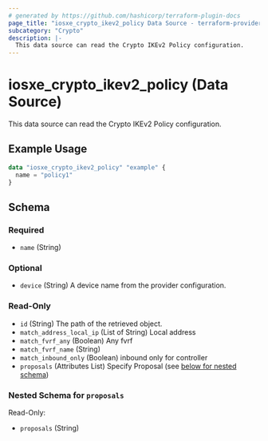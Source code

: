 ```yaml
---
# generated by https://github.com/hashicorp/terraform-plugin-docs
page_title: "iosxe_crypto_ikev2_policy Data Source - terraform-provider-iosxe"
subcategory: "Crypto"
description: |-
  This data source can read the Crypto IKEv2 Policy configuration.
---
```


# iosxe_crypto_ikev2_policy (Data Source)

This data source can read the Crypto IKEv2 Policy configuration.

## Example Usage

```terraform
data "iosxe_crypto_ikev2_policy" "example" {
  name = "policy1"
}
```

<!-- schema generated by tfplugindocs -->
## Schema

### Required

- `name` (String)

### Optional

- `device` (String) A device name from the provider configuration.

### Read-Only

- `id` (String) The path of the retrieved object.
- `match_address_local_ip` (List of String) Local address
- `match_fvrf_any` (Boolean) Any fvrf
- `match_fvrf_name` (String)
- `match_inbound_only` (Boolean) inbound only for controller
- `proposals` (Attributes List) Specify Proposal (see [below for nested schema](#nestedatt--proposals))

<a id="nestedatt--proposals"></a>
### Nested Schema for `proposals`

Read-Only:

- `proposals` (String)
